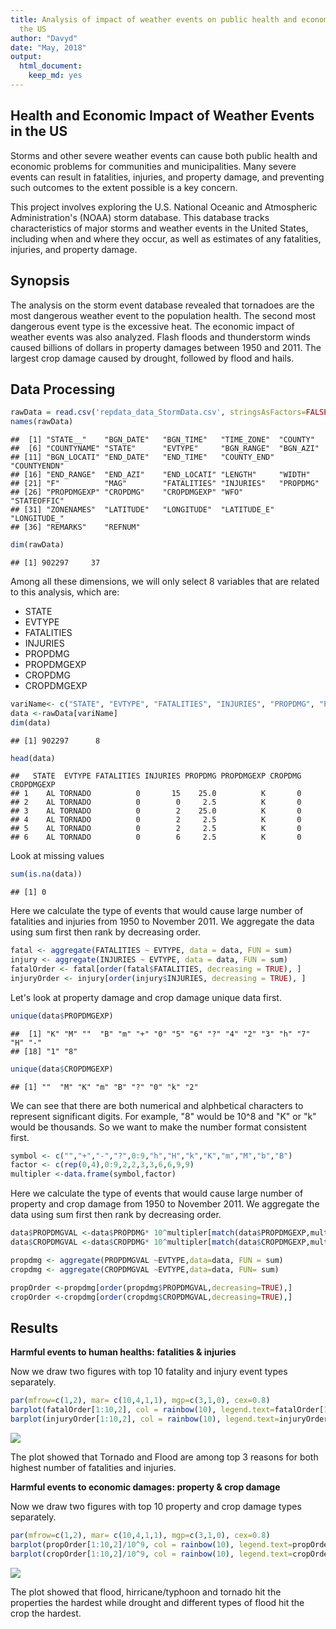 ```yaml
---
title: Analysis of impact of weather events on public health and economic damage in
  the US
author: "Davyd"
date: "May, 2018"
output:
  html_document:
    keep_md: yes
---
```


## Health and Economic Impact of Weather Events in the US

Storms and other severe weather events can cause both public health and economic
problems for communities and municipalities. Many severe events can result in
fatalities, injuries, and property damage, and preventing such outcomes to the extent
possible is a key concern.

This project involves exploring the U.S. National Oceanic and Atmospheric
Administration's (NOAA) storm database. This database tracks characteristics of major
storms and weather events in the United States, including when and where they occur, as
well as estimates of any fatalities, injuries, and property damage.

## Synopsis

The analysis on the storm event database revealed that tornadoes are the most
dangerous weather event to the population health. The second most dangerous
event type is the excessive heat. The economic impact of weather events was
also analyzed. Flash floods and thunderstorm winds caused billions of dollars
in property damages between 1950 and 2011. The largest crop damage caused by
drought, followed by flood and hails.


## Data Processing



```r
rawData = read.csv('repdata_data_StormData.csv', stringsAsFactors=FALSE)   
names(rawData)
```

```
##  [1] "STATE__"    "BGN_DATE"   "BGN_TIME"   "TIME_ZONE"  "COUNTY"    
##  [6] "COUNTYNAME" "STATE"      "EVTYPE"     "BGN_RANGE"  "BGN_AZI"   
## [11] "BGN_LOCATI" "END_DATE"   "END_TIME"   "COUNTY_END" "COUNTYENDN"
## [16] "END_RANGE"  "END_AZI"    "END_LOCATI" "LENGTH"     "WIDTH"     
## [21] "F"          "MAG"        "FATALITIES" "INJURIES"   "PROPDMG"   
## [26] "PROPDMGEXP" "CROPDMG"    "CROPDMGEXP" "WFO"        "STATEOFFIC"
## [31] "ZONENAMES"  "LATITUDE"   "LONGITUDE"  "LATITUDE_E" "LONGITUDE_"
## [36] "REMARKS"    "REFNUM"
```

```r
dim(rawData)
```

```
## [1] 902297     37
```

Among all these dimensions, we will only select 8 variables that are related to this analysis, which are:

* STATE
* EVTYPE
* FATALITIES
* INJURIES
* PROPDMG
* PROPDMGEXP
* CROPDMG
* CROPDMGEXP



```r
variName<- c("STATE", "EVTYPE", "FATALITIES", "INJURIES", "PROPDMG", "PROPDMGEXP","CROPDMG", "CROPDMGEXP")
data <-rawData[variName]
dim(data)
```

```
## [1] 902297      8
```

```r
head(data)
```

```
##   STATE  EVTYPE FATALITIES INJURIES PROPDMG PROPDMGEXP CROPDMG CROPDMGEXP
## 1    AL TORNADO          0       15    25.0          K       0           
## 2    AL TORNADO          0        0     2.5          K       0           
## 3    AL TORNADO          0        2    25.0          K       0           
## 4    AL TORNADO          0        2     2.5          K       0           
## 5    AL TORNADO          0        2     2.5          K       0           
## 6    AL TORNADO          0        6     2.5          K       0
```

Look at missing values 

```r
sum(is.na(data))
```

```
## [1] 0
```

Here we calculate the type of events that would cause large number of fatalities and injuries from 1950 to November 2011. We aggregate the data using sum first then rank by decreasing order.

```r
fatal <- aggregate(FATALITIES ~ EVTYPE, data = data, FUN = sum)
injury <- aggregate(INJURIES ~ EVTYPE, data = data, FUN = sum)
fatalOrder <- fatal[order(fatal$FATALITIES, decreasing = TRUE), ]
injuryOrder <- injury[order(injury$INJURIES, decreasing = TRUE), ]
```

Let's look at property damage and crop damage unique data first.

```r
unique(data$PROPDMGEXP)
```

```
##  [1] "K" "M" ""  "B" "m" "+" "0" "5" "6" "?" "4" "2" "3" "h" "7" "H" "-"
## [18] "1" "8"
```

```r
unique(data$CROPDMGEXP)
```

```
## [1] ""  "M" "K" "m" "B" "?" "0" "k" "2"
```

We can see that there are both numerical and alphbetical characters to represent significant digits. For example, "8" would be 10^8 and "K" or "k" would be thousands. So we want to make the number format consistent first.


```r
symbol <- c("","+","-","?",0:9,"h","H","k","K","m","M","b","B")
factor <- c(rep(0,4),0:9,2,2,3,3,6,6,9,9)
multipler <-data.frame(symbol,factor)
```



Here we calculate the type of events that would cause large number of property and crop damage from 1950 to November 2011. We aggregate the data using sum first then rank by decreasing order.

```r
data$PROPDMGVAL <-data$PROPDMG* 10^multipler[match(data$PROPDMGEXP,multipler$symbol),2]
data$CROPDMGVAL <-data$CROPDMG* 10^multipler[match(data$CROPDMGEXP,multipler$symbol),2]

propdmg <- aggregate(PROPDMGVAL ~EVTYPE,data=data, FUN = sum)
cropdmg <- aggregate(CROPDMGVAL ~EVTYPE,data=data, FUN= sum)

propOrder <-propdmg[order(propdmg$PROPDMGVAL,decreasing=TRUE),]
cropOrder <-cropdmg[order(cropdmg$CROPDMGVAL,decreasing=TRUE),]
```


## Results

**Harmful events to human healths: fatalities & injuries**

Now we draw two figures with top 10 fatality and injury event types separately. 

```r
par(mfrow=c(1,2), mar= c(10,4,1,1), mgp=c(3,1,0), cex=0.8)
barplot(fatalOrder[1:10,2], col = rainbow(10), legend.text=fatalOrder[1:10,1],ylim=c(0,6000),ylab="Fatality", main="Top 10 events causing highest fatality")
barplot(injuryOrder[1:10,2], col = rainbow(10), legend.text=injuryOrder[1:10,1],ylim=c(0,18000),ylab="Injury", main="Top 10 events causing highest injury")
```

![](PA2_template_files/figure-html/unnamed-chunk-7-1.png)<!-- -->

The plot showed that Tornado and Flood are among top 3 reasons for both highest number of fatalities and injuries.

**Harmful events to economic damages: property & crop damage**

Now we draw two figures with top 10 property and crop damage types separately. 

```r
par(mfrow=c(1,2), mar= c(10,4,1,1), mgp=c(3,1,0), cex=0.8)
barplot(propOrder[1:10,2]/10^9, col = rainbow(10), legend.text=propOrder[1:10,1],ylim=c(0,160),ylab="Property Damage", main="Top 10 events causing highest property damage")
barplot(cropOrder[1:10,2]/10^9, col = rainbow(10), legend.text=cropOrder[1:10,1],ylim=c(0,15),ylab="Crop Damage", main="Top 10 events causing highest crop damage")
```

![](PA2_template_files/figure-html/unnamed-chunk-8-1.png)<!-- -->

The plot showed that flood, hirricane/typhoon and tornado hit the properties the hardest while drought and different types of flood hit the crop the hardest.
